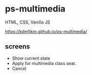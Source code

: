 # ps-multimedia

HTML, CSS, Vanilla JS

https://kdm1jkm.github.io/ps-multimedia/

## screens

- Show current state
- Apply for multimedia class seat.
- Cancel
